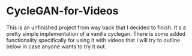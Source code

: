 # CycleGAN-for-Videos
This is an unfinished project from way back that I decided to finish. It's a pretty simple implementation of a vanilla cyclegan. There is some added functionality specifically for using it with videos that I will try to outline below in case anyone wants to try it out.  
